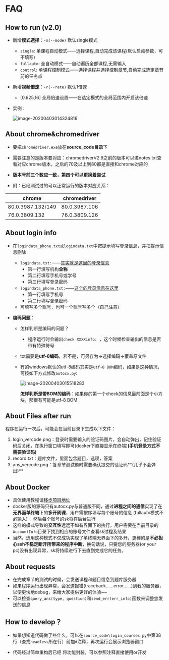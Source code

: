# FAQ

## How to run (v2.0)

- 新增**模式选择**：`-m(--mode)`   默认single模式

  - `single`:      单课程自动模式——选择课程,自动完成该课程(默认启动参数，可不填写)
  - `fullauto`:  全自动模式——自动遍历全部课程,无需输入
  - `control`:    单课程控制模式——选择课程并选择控制章节,自动完成选定章节前的任务点

- 新增**视频倍速**：`-r(--rate)`   默认1倍速

  - [0.625,16]​   全局倍速设置——在选定模式的全局范围内开启该倍速

- 实例：

  ![image-20200403014324816](D:\文档\音视频图片\照片图片\typoraphoto\FAQ\image-20200403014324816.png)



## About chrome&chromedriver

- 要把`chromedriver.exe`放在**source_code目录**下

- 需要注意的是版本要对应：chromedriverV2.9之前的版本可以进notes.txt查看对应chrome版本，之后的70及以上到80都是直接和chrome对应的

- **版本号前三个数应一致，第四个可以更换着尝试**

- 附：已经测试过的可以正常运行的版本对应关系：

| chrome | chromedriver |
| ------ | ------------ |
| 80.0.3987.132/149 | 80.0.3987.106 |
| 76.0.3809.132 | 76.0.3809.126 |



## About login info

- 在`logindata_phone.txt或logindata.txt`中按提示填写登录信息，并把提示信息删除

  - `logindata.txt:`——[其实就是这里的登录信息](https://passport2.chaoxing.com/login?refer=http://i.mooc.chaoxing.com)
    - 第一行填写机构**全称**
    - 第二行填写手机号或学号
    - 第三行填写登录密码
  - `logindata_phone.txt:`——[这个的登录信息在这里](https://passport2.chaoxing.com/wlogin)
    - 第一行填写手机号
    - 第二行填写登录密码
  - 可填写多个账号，也可一个账号写多个（自己注意）

- **编码问题**：

  - 怎样判断是编码的问题？

    - 程序运行时会输出`check XXXXinfo: `，这个时候检查输出的信息是否带有特殊符号

  - txt需要是**utf-8编码**，若不是，可另存为->选择编码->覆盖原文件

  - 有的windows默认的utf-8编码其实是`utf-8 BOM`编码，如果是这种情况，可按如下方式修改`autocx.py`:

    ![image-20200403015518283](D:\文档\音视频图片\照片图片\typoraphoto\FAQ\image-20200403015518283.png)

    **怎样判断是带BOM的编码**：如果你的第一个check的信息最前面是个小方块，那很有可能是utf-8 BOM



## About Files after run

程序在运行一次后，可能会在当前目录下生成以下文件：

1. login_vercode.png：登录时需要输入的验证码图片，会自动弹出，记住验证码后关闭，在执行窗口填写即可(docker下直接显示在终端)**(手机登录方式不需要验证码)**
2. record.txt：题库文件，里面包含题目，选项，答案
3. ans_vercode.png：答章节测试题时需要确认提交的验证码**(几乎不会弹出)**



## About Docker

- 具体使用教程请[移步项目地址](https://hub.docker.com/r/kimjungwha/autocx)
- docker版的源码只有autocx.py与普通版不同，通过**进程之间的通信**实现了在**无界面单终端**下的**多开刷课**，用户需按序填写每个账号的信息 (fullauto模式不必输入) ，然后每个账号的sk将在后台进行
- 这样的模式导致的**交互性**远远不如有界面下的执行，用户需要在当前目录的`AccountInfo`目录下找到相应的账号文件查看sk过程及结果
- 当然，选用这种模式不仅成功实现了单终端无界面下的多开，更棒的是**不必担心ssh不稳定断开所带来的程序中断**，换句话说，只要您的服务器(or your pc)没有出现异常，sk将持续进行下去直到完成它的任务。



## About requests

- 在完成章节的测试的时候，会发送课程和题目信息到题库服务器
- 如果程序运行出现异常，会发送报错(traceback……error……)到我的服务器，以便更快地debug，来给大家提供更好的体验~~
- 可以检查`query_ans(type, question)`和`send_err(err_info)`函数来调整您发送的信息



## How to develop？

- 如果想知道代码做了些什么，可以在`source_code\login_courses.py`中第38行（查找`headless`所在行）前加`#`注释，再次运行会展示浏览器窗口

- 代码经过简单重构后已经 将功能封装，可以参照注释直接使用or开发

